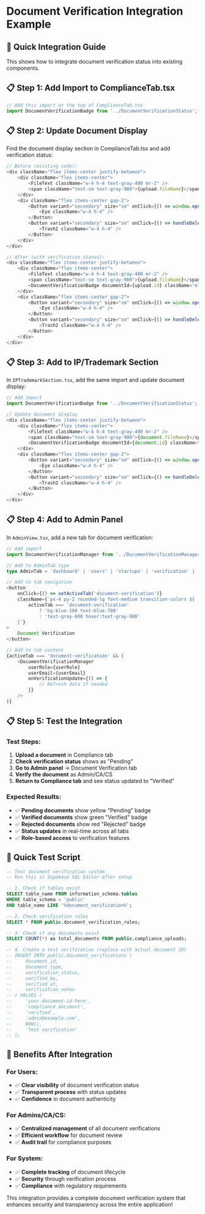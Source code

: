 # Document Verification Integration Example

## 🎯 **Quick Integration Guide**

This shows how to integrate document verification status into existing components.

## 📋 **Step 1: Add Import to ComplianceTab.tsx**

```typescript
// Add this import at the top of ComplianceTab.tsx
import DocumentVerificationBadge from '../DocumentVerificationStatus';
```

## 📋 **Step 2: Update Document Display**

Find the document display section in ComplianceTab.tsx and add verification status:

```typescript
// Before (existing code):
<div className="flex items-center justify-between">
    <div className="flex items-center">
        <FileText className="w-4 h-4 text-gray-400 mr-2" />
        <span className="text-sm text-gray-900">{upload.fileName}</span>
    </div>
    <div className="flex items-center gap-2">
        <Button variant="secondary" size="sm" onClick={() => window.open(upload.fileUrl, '_blank')}>
            <Eye className="w-4 h-4" />
        </Button>
        <Button variant="secondary" size="sm" onClick={() => handleDeleteUpload(upload.id)}>
            <Trash2 className="w-4 h-4" />
        </Button>
    </div>
</div>

// After (with verification status):
<div className="flex items-center justify-between">
    <div className="flex items-center">
        <FileText className="w-4 h-4 text-gray-400 mr-2" />
        <span className="text-sm text-gray-900">{upload.fileName}</span>
        <DocumentVerificationBadge documentId={upload.id} className="ml-2" />
    </div>
    <div className="flex items-center gap-2">
        <Button variant="secondary" size="sm" onClick={() => window.open(upload.fileUrl, '_blank')}>
            <Eye className="w-4 h-4" />
        </Button>
        <Button variant="secondary" size="sm" onClick={() => handleDeleteUpload(upload.id)}>
            <Trash2 className="w-4 h-4" />
        </Button>
    </div>
</div>
```

## 📋 **Step 3: Add to IP/Trademark Section**

In `IPTrademarkSection.tsx`, add the same import and update document display:

```typescript
// Add import
import DocumentVerificationBadge from '../DocumentVerificationStatus';

// Update document display
<div className="flex items-center justify-between">
    <div className="flex items-center">
        <FileText className="w-4 h-4 text-gray-400 mr-2" />
        <span className="text-sm text-gray-900">{document.fileName}</span>
        <DocumentVerificationBadge documentId={document.id} className="ml-2" />
    </div>
    <div className="flex items-center gap-2">
        <Button variant="secondary" size="sm" onClick={() => window.open(document.fileUrl, '_blank')}>
            <Eye className="w-4 h-4" />
        </Button>
        <Button variant="secondary" size="sm" onClick={() => handleDeleteDocument(document.id)}>
            <Trash2 className="w-4 h-4" />
        </Button>
    </div>
</div>
```

## 📋 **Step 4: Add to Admin Panel**

In `AdminView.tsx`, add a new tab for document verification:

```typescript
// Add import
import DocumentVerificationManager from '../DocumentVerificationManager';

// Add to AdminTab type
type AdminTab = 'dashboard' | 'users' | 'startups' | 'verification' | 'investment' | 'validation' | 'document-verification';

// Add to tab navigation
<button
    onClick={() => setActiveTab('document-verification')}
    className={`px-4 py-2 rounded-lg font-medium transition-colors ${
        activeTab === 'document-verification'
            ? 'bg-blue-100 text-blue-700'
            : 'text-gray-600 hover:text-gray-900'
    }`}
>
    Document Verification
</button>

// Add to tab content
{activeTab === 'document-verification' && (
    <DocumentVerificationManager 
        userRole={userRole} 
        userEmail={userEmail}
        onVerificationUpdate={() => {
            // Refresh data if needed
        }}
    />
)}
```

## 📋 **Step 5: Test the Integration**

### **Test Steps:**
1. **Upload a document** in Compliance tab
2. **Check verification status** shows as "Pending"
3. **Go to Admin panel** → Document Verification tab
4. **Verify the document** as Admin/CA/CS
5. **Return to Compliance tab** and see status updated to "Verified"

### **Expected Results:**
- ✅ **Pending documents** show yellow "Pending" badge
- ✅ **Verified documents** show green "Verified" badge
- ✅ **Rejected documents** show red "Rejected" badge
- ✅ **Status updates** in real-time across all tabs
- ✅ **Role-based access** to verification features

## 🎯 **Quick Test Script**

```sql
-- Test document verification system
-- Run this in Supabase SQL Editor after setup

-- 1. Check if tables exist
SELECT table_name FROM information_schema.tables 
WHERE table_schema = 'public' 
AND table_name LIKE '%document_verification%';

-- 2. Check verification rules
SELECT * FROM public.document_verification_rules;

-- 3. Check if any documents exist
SELECT COUNT(*) as total_documents FROM public.compliance_uploads;

-- 4. Create a test verification (replace with actual document ID)
-- INSERT INTO public.document_verifications (
--     document_id,
--     document_type,
--     verification_status,
--     verified_by,
--     verified_at,
--     verification_notes
-- ) VALUES (
--     'your-document-id-here',
--     'compliance_document',
--     'verified',
--     'admin@example.com',
--     NOW(),
--     'Test verification'
-- );
```

## 🚀 **Benefits After Integration**

### **For Users:**
- ✅ **Clear visibility** of document verification status
- ✅ **Transparent process** with status updates
- ✅ **Confidence** in document authenticity

### **For Admins/CA/CS:**
- ✅ **Centralized management** of all document verifications
- ✅ **Efficient workflow** for document review
- ✅ **Audit trail** for compliance purposes

### **For System:**
- ✅ **Complete tracking** of document lifecycle
- ✅ **Security** through verification process
- ✅ **Compliance** with regulatory requirements

This integration provides a complete document verification system that enhances security and transparency across the entire application!

